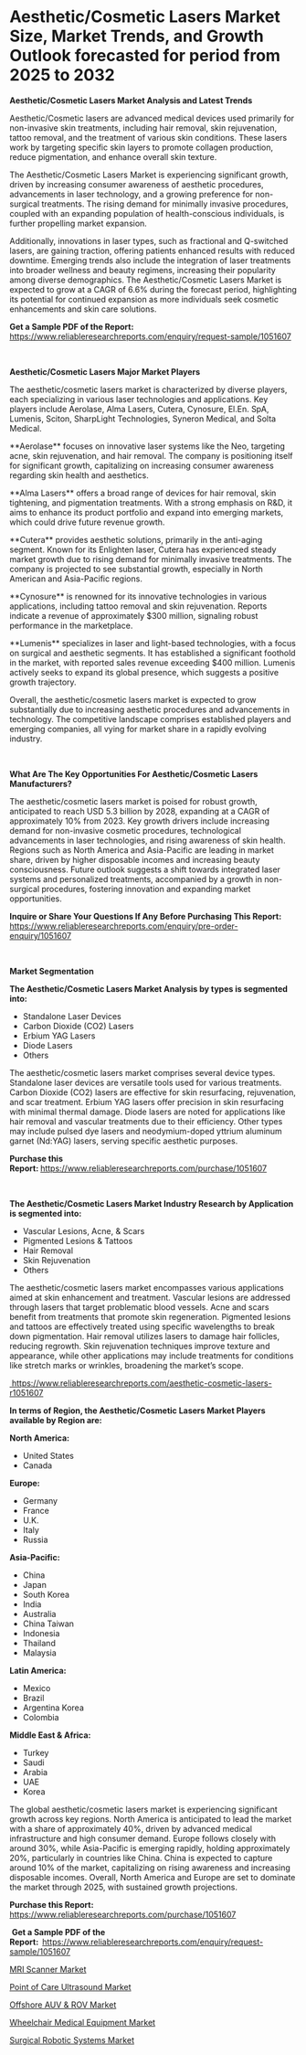 <p><h1>Aesthetic/Cosmetic Lasers Market Size, Market Trends, and Growth Outlook forecasted for period from 2025 to 2032</h1></p><p><strong>Aesthetic/Cosmetic Lasers Market Analysis and Latest Trends</strong></p>
<p><p>Aesthetic/Cosmetic lasers are advanced medical devices used primarily for non-invasive skin treatments, including hair removal, skin rejuvenation, tattoo removal, and the treatment of various skin conditions. These lasers work by targeting specific skin layers to promote collagen production, reduce pigmentation, and enhance overall skin texture.</p><p>The Aesthetic/Cosmetic Lasers Market is experiencing significant growth, driven by increasing consumer awareness of aesthetic procedures, advancements in laser technology, and a growing preference for non-surgical treatments. The rising demand for minimally invasive procedures, coupled with an expanding population of health-conscious individuals, is further propelling market expansion. </p><p>Additionally, innovations in laser types, such as fractional and Q-switched lasers, are gaining traction, offering patients enhanced results with reduced downtime. Emerging trends also include the integration of laser treatments into broader wellness and beauty regimens, increasing their popularity among diverse demographics. The Aesthetic/Cosmetic Lasers Market is expected to grow at a CAGR of 6.6% during the forecast period, highlighting its potential for continued expansion as more individuals seek cosmetic enhancements and skin care solutions.</p></p>
<p><strong>Get a Sample PDF of the Report:&nbsp;</strong> <a href="https://www.reliableresearchreports.com/enquiry/request-sample/1051607?utm_campaign=2662&utm_medium=2&utm_source=Github&utm_content=ia&utm_term=08042025&utm_id=aestheticcosmetic-lasers">https://www.reliableresearchreports.com/enquiry/request-sample/1051607</a></p>
<p>&nbsp;</p>
<p><strong>Aesthetic/Cosmetic Lasers Major Market Players</strong></p>
<p><p>The aesthetic/cosmetic lasers market is characterized by diverse players, each specializing in various laser technologies and applications. Key players include Aerolase, Alma Lasers, Cutera, Cynosure, El.En. SpA, Lumenis, Sciton, SharpLight Technologies, Syneron Medical, and Solta Medical.</p><p>**Aerolase** focuses on innovative laser systems like the Neo, targeting acne, skin rejuvenation, and hair removal. The company is positioning itself for significant growth, capitalizing on increasing consumer awareness regarding skin health and aesthetics.</p><p>**Alma Lasers** offers a broad range of devices for hair removal, skin tightening, and pigmentation treatments. With a strong emphasis on R&D, it aims to enhance its product portfolio and expand into emerging markets, which could drive future revenue growth.</p><p>**Cutera** provides aesthetic solutions, primarily in the anti-aging segment. Known for its Enlighten laser, Cutera has experienced steady market growth due to rising demand for minimally invasive treatments. The company is projected to see substantial growth, especially in North American and Asia-Pacific regions.</p><p>**Cynosure** is renowned for its innovative technologies in various applications, including tattoo removal and skin rejuvenation. Reports indicate a revenue of approximately $300 million, signaling robust performance in the marketplace.</p><p>**Lumenis** specializes in laser and light-based technologies, with a focus on surgical and aesthetic segments. It has established a significant foothold in the market, with reported sales revenue exceeding $400 million. Lumenis actively seeks to expand its global presence, which suggests a positive growth trajectory.</p><p>Overall, the aesthetic/cosmetic lasers market is expected to grow substantially due to increasing aesthetic procedures and advancements in technology. The competitive landscape comprises established players and emerging companies, all vying for market share in a rapidly evolving industry.</p></p>
<p>&nbsp;</p>
<p><strong>What Are The Key Opportunities For Aesthetic/Cosmetic Lasers Manufacturers?</strong></p>
<p><p>The aesthetic/cosmetic lasers market is poised for robust growth, anticipated to reach USD 5.3 billion by 2028, expanding at a CAGR of approximately 10% from 2023. Key growth drivers include increasing demand for non-invasive cosmetic procedures, technological advancements in laser technologies, and rising awareness of skin health. Regions such as North America and Asia-Pacific are leading in market share, driven by higher disposable incomes and increasing beauty consciousness. Future outlook suggests a shift towards integrated laser systems and personalized treatments, accompanied by a growth in non-surgical procedures, fostering innovation and expanding market opportunities.</p></p>
<p><strong>Inquire or Share Your Questions If Any Before Purchasing This Report:</strong> <a href="https://www.reliableresearchreports.com/enquiry/pre-order-enquiry/1051607?utm_campaign=2662&utm_medium=2&utm_source=Github&utm_content=ia&utm_term=08042025&utm_id=aestheticcosmetic-lasers">https://www.reliableresearchreports.com/enquiry/pre-order-enquiry/1051607</a></p>
<p>&nbsp;</p>
<p><strong>Market Segmentation</strong></p>
<p><strong>The Aesthetic/Cosmetic Lasers Market Analysis by types is segmented into:</strong></p>
<p><ul><li>Standalone Laser Devices</li><li>Carbon Dioxide (CO2) Lasers</li><li>Erbium YAG Lasers</li><li>Diode Lasers</li><li>Others</li></ul></p>
<p><p>The aesthetic/cosmetic lasers market comprises several device types. Standalone laser devices are versatile tools used for various treatments. Carbon Dioxide (CO2) lasers are effective for skin resurfacing, rejuvenation, and scar treatment. Erbium YAG lasers offer precision in skin resurfacing with minimal thermal damage. Diode lasers are noted for applications like hair removal and vascular treatments due to their efficiency. Other types may include pulsed dye lasers and neodymium-doped yttrium aluminum garnet (Nd:YAG) lasers, serving specific aesthetic purposes.</p></p>
<p><strong>Purchase this Report:&nbsp;</strong><a href="https://www.reliableresearchreports.com/purchase/1051607?utm_campaign=2662&utm_medium=2&utm_source=Github&utm_content=ia&utm_term=08042025&utm_id=aestheticcosmetic-lasers">https://www.reliableresearchreports.com/purchase/1051607</a></p>
<p>&nbsp;</p>
<p><strong>The Aesthetic/Cosmetic Lasers Market Industry Research by Application is segmented into:</strong></p>
<p><ul><li>Vascular Lesions, Acne, & Scars</li><li>Pigmented Lesions & Tattoos</li><li>Hair Removal</li><li>Skin Rejuvenation</li><li>Others</li></ul></p>
<p><p>The aesthetic/cosmetic lasers market encompasses various applications aimed at skin enhancement and treatment. Vascular lesions are addressed through lasers that target problematic blood vessels. Acne and scars benefit from treatments that promote skin regeneration. Pigmented lesions and tattoos are effectively treated using specific wavelengths to break down pigmentation. Hair removal utilizes lasers to damage hair follicles, reducing regrowth. Skin rejuvenation techniques improve texture and appearance, while other applications may include treatments for conditions like stretch marks or wrinkles, broadening the market’s scope.</p></p>
<p><a href="https://www.reliableresearchreports.com/aesthetic-cosmetic-lasers-r1051607?utm_campaign=2662&utm_medium=2&utm_source=Github&utm_content=ia&utm_term=08042025&utm_id=aestheticcosmetic-lasers">&nbsp;https://www.reliableresearchreports.com/aesthetic-cosmetic-lasers-r1051607</a></p>
<p><strong>In terms of Region, the Aesthetic/Cosmetic Lasers Market Players available by Region are:</strong></p>
<p>
    <p> <strong> North America: </strong>
        <ul>
            <li>United States</li>
            <li>Canada</li>
        </ul>
        </p> 
    <p> <strong> Europe: </strong>
        <ul>
            <li>Germany</li>
            <li>France</li>
            <li>U.K.</li>
            <li>Italy</li>
            <li>Russia</li>
        </ul>
        </p> 
    <p> <strong> Asia-Pacific: </strong>
        <ul>
            <li>China</li>
            <li>Japan</li>
            <li>South Korea</li>
            <li>India</li>
            <li>Australia</li>
            <li>China Taiwan</li>
            <li>Indonesia</li>
            <li>Thailand</li>
            <li>Malaysia</li>
        </ul>
        </p> 
    <p> <strong> Latin America: </strong>
        <ul>
            <li>Mexico</li>
            <li>Brazil</li>
            <li>Argentina Korea</li>
            <li>Colombia</li>
        </ul>
        </p> 
    <p> <strong> Middle East & Africa: </strong>
        <ul>
            <li>Turkey</li>
            <li>Saudi</li>
            <li>Arabia</li>
            <li>UAE</li>
            <li>Korea</li>
        </ul>
    </p>
    </p>
<p><p>The global aesthetic/cosmetic lasers market is experiencing significant growth across key regions. North America is anticipated to lead the market with a share of approximately 40%, driven by advanced medical infrastructure and high consumer demand. Europe follows closely with around 30%, while Asia-Pacific is emerging rapidly, holding approximately 20%, particularly in countries like China. China is expected to capture around 10% of the market, capitalizing on rising awareness and increasing disposable incomes. Overall, North America and Europe are set to dominate the market through 2025, with sustained growth projections.</p></p>
<p><strong>Purchase this Report: </strong><a href="https://www.reliableresearchreports.com/purchase/1051607?utm_campaign=2662&utm_medium=2&utm_source=Github&utm_content=ia&utm_term=08042025&utm_id=aestheticcosmetic-lasers">https://www.reliableresearchreports.com/purchase/1051607</a></p>
<p>&nbsp;<strong>Get a Sample PDF of the Report:&nbsp;&nbsp;</strong><a href="https://www.reliableresearchreports.com/enquiry/request-sample/1051607?utm_campaign=2662&utm_medium=2&utm_source=Github&utm_content=ia&utm_term=08042025&utm_id=aestheticcosmetic-lasers">https://www.reliableresearchreports.com/enquiry/request-sample/1051607</a></p>
<p><strong></strong></p>
<p><p><a href="https://www.linkedin.com/pulse/overview-mri-scanner-market-2025-2032-size-share-growth-haw8f?utm_campaign=2662&utm_medium=2&utm_source=Github&utm_content=ia&utm_term=08042025&utm_id=aestheticcosmetic-lasers">MRI Scanner Market</a></p><p><a href="https://www.linkedin.com/pulse/analysis-global-point-care-ultrasound-market-type-application-7c8ve?utm_campaign=2662&utm_medium=2&utm_source=Github&utm_content=ia&utm_term=08042025&utm_id=aestheticcosmetic-lasers">Point of Care Ultrasound Market</a></p><p><a href="https://github.com/lisaeichler20775/Market-Research-Report-List-1/blob/main/offshore-auv-rov-market.md?utm_campaign=2662&utm_medium=2&utm_source=Github&utm_content=ia&utm_term=08042025&utm_id=aestheticcosmetic-lasers">Offshore AUV & ROV Market</a></p><p><a href="https://www.linkedin.com/pulse/insightful-analysis-wheelchair-medical-equipment-market-nytye?utm_campaign=2662&utm_medium=2&utm_source=Github&utm_content=ia&utm_term=08042025&utm_id=aestheticcosmetic-lasers">Wheelchair Medical Equipment Market</a></p><p><a href="https://www.linkedin.com/pulse/thorough-analysis-global-regional-development-surgical-robotic-systems-0whge?utm_campaign=2662&utm_medium=2&utm_source=Github&utm_content=ia&utm_term=08042025&utm_id=aestheticcosmetic-lasers">Surgical Robotic Systems Market</a></p></p>